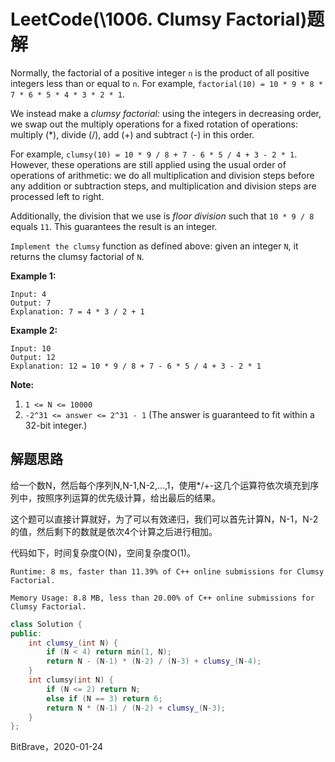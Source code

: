 # LeetCode(\1006. Clumsy Factorial)题解

Normally, the factorial of a positive integer `n` is the product of all positive integers less than or equal to `n`. For example, `factorial(10) = 10 * 9 * 8 * 7 * 6 * 5 * 4 * 3 * 2 * 1`.

We instead make a *clumsy factorial:* using the integers in decreasing order, we swap out the multiply operations for a fixed rotation of operations: multiply (*), divide (/), add (+) and subtract (-) in this order.

For example, `clumsy(10) = 10 * 9 / 8 + 7 - 6 * 5 / 4 + 3 - 2 * 1`. However, these operations are still applied using the usual order of operations of arithmetic: we do all multiplication and division steps before any addition or subtraction steps, and multiplication and division steps are processed left to right.

Additionally, the division that we use is *floor division* such that `10 * 9 / 8` equals `11`. This guarantees the result is an integer.

`Implement the clumsy` function as defined above: given an integer `N`, it returns the clumsy factorial of `N`.

 

**Example 1:**

```
Input: 4
Output: 7
Explanation: 7 = 4 * 3 / 2 + 1
```

**Example 2:**

```
Input: 10
Output: 12
Explanation: 12 = 10 * 9 / 8 + 7 - 6 * 5 / 4 + 3 - 2 * 1
```

 

**Note:**

1. `1 <= N <= 10000`
2. `-2^31 <= answer <= 2^31 - 1` (The answer is guaranteed to fit within a 32-bit integer.)



## 解题思路

给一个数N，然后每个序列N,N-1,N-2,...,1，使用*/+-这几个运算符依次填充到序列中，按照序列运算的优先级计算，给出最后的结果。

这个题可以直接计算就好，为了可以有效递归，我们可以首先计算N，N-1，N-2的值，然后剩下的数就是依次4个计算之后进行相加。

代码如下，时间复杂度O(N)，空间复杂度O(1)。

`Runtime: 8 ms, faster than 11.39% of C++ online submissions for Clumsy Factorial.`

`Memory Usage: 8.8 MB, less than 20.00% of C++ online submissions for Clumsy Factorial.`

```c++
class Solution {
public:
    int clumsy_(int N) {
        if (N < 4) return min(1, N);
        return N - (N-1) * (N-2) / (N-3) + clumsy_(N-4);
    }
    int clumsy(int N) {
        if (N <= 2) return N;
        else if (N == 3) return 6;
        return N * (N-1) / (N-2) + clumsy_(N-3);
    }
};
```

BitBrave，2020-01-24